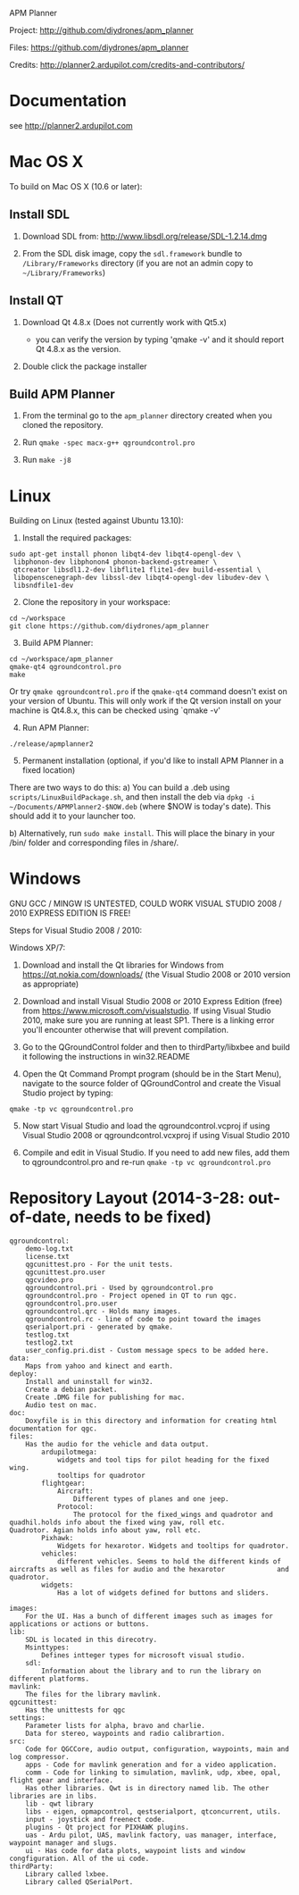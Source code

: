 APM Planner

Project:
http://github.com/diydrones/apm_planner

Files:
https://github.com/diydrones/apm_planner

Credits:
http://planner2.ardupilot.com/credits-and-contributors/


Documentation
=============
see http://planner2.ardupilot.com


Mac OS X
========

To build on Mac OS X (10.6 or later):

Install SDL
-----------
1) Download SDL from:  <http://www.libsdl.org/release/SDL-1.2.14.dmg>

2) From the SDL disk image, copy the `sdl.framework` bundle to `/Library/Frameworks` directory (if you are not an admin copy to `~/Library/Frameworks`)

Install QT
-----------
1) Download Qt 4.8.x (Does not currently work with Qt5.x)
   - you can verify the version by typing 'qmake -v' and it should report Qt 4.8.x as the version. 

2) Double click the package installer

Build APM Planner
--------------------
1) From the terminal go to the `apm_planner` directory created when you cloned the repository.

2) Run `qmake -spec macx-g++ qgroundcontrol.pro`

3) Run `make -j8`


Linux 
=====

Building on Linux (tested against Ubuntu 13.10):

1) Install the required packages:

```
sudo apt-get install phonon libqt4-dev libqt4-opengl-dev \
 libphonon-dev libphonon4 phonon-backend-gstreamer \
 qtcreator libsdl1.2-dev libflite1 flite1-dev build-essential \
 libopenscenegraph-dev libssl-dev libqt4-opengl-dev libudev-dev \
 libsndfile1-dev  
```

2) Clone the repository in your workspace:

```
cd ~/workspace
git clone https://github.com/diydrones/apm_planner
```

3) Build APM Planner:

```
cd ~/workspace/apm_planner
qmake-qt4 qgroundcontrol.pro
make
```

Or try `qmake qgroundcontrol.pro` if the `qmake-qt4` command doesn't exist on your version of Ubuntu. This will only work if the Qt version install on your machine is Qt4.8.x, this can be checked using `qmake -v'

4) Run APM Planner:

```
./release/apmplanner2
```

5) Permanent installation (optional, if you'd like to install APM Planner in a fixed location)
 
There are two ways to do this:
a) You can build a .deb using ```scripts/LinuxBuildPackage.sh```, and then install the deb via ```dpkg -i ~/Documents/APMPlanner2-$NOW.deb``` (where $NOW is today's date). This should add it to your launcher too.

b) Alternatively, run ```sudo make install```. This will place the binary in your /bin/ folder and corresponding files in /share/.

Windows
=======

GNU GCC / MINGW IS UNTESTED, COULD WORK
VISUAL STUDIO 2008 / 2010 EXPRESS EDITION IS FREE!

Steps for Visual Studio 2008 / 2010:

Windows XP/7:

1) Download and install the Qt libraries for Windows from https://qt.nokia.com/downloads/ (the Visual Studio 2008 or 2010 version as appropriate)

2) Download and install Visual Studio 2008 or 2010 Express Edition (free) from https://www.microsoft.com/visualstudio. If using Visual Studio 2010, make sure you are running at least SP1. There is a linking error you'll encounter otherwise that will prevent compilation.

3) Go to the QGroundControl folder and then to thirdParty/libxbee and build it following the instructions in win32.README

4) Open the Qt Command Prompt program (should be in the Start Menu), navigate to the source folder of QGroundControl and create the Visual Studio project by typing:

`qmake -tp vc qgroundcontrol.pro`

5) Now start Visual Studio and load the qgroundcontrol.vcproj if using Visual Studio 2008 or qgroundcontrol.vcxproj if using Visual Studio 2010

6) Compile and edit in Visual Studio. If you need to add new files, add them to qgroundcontrol.pro and re-run `qmake -tp vc qgroundcontrol.pro`


Repository Layout (2014-3-28: out-of-date, needs to be fixed)
=================
```
qgroundcontrol:
	demo-log.txt
	license.txt 
	qgcunittest.pro - For the unit tests.
	qgcunittest.pro.user
	qgcvideo.pro
	qgroundcontrol.pri - Used by qgroundcontrol.pro
	qgroundcontrol.pro - Project opened in QT to run qgc.
	qgroundcontrol.pro.user 
	qgroundcontrol.qrc - Holds many images.
	qgroundcontrol.rc - line of code to point toward the images
	qserialport.pri - generated by qmake.
	testlog.txt
	testlog2.txt 
	user_config.pri.dist - Custom message specs to be added here. 
data: 
	Maps from yahoo and kinect and earth. 
deploy: 
	Install and uninstall for win32.
	Create a debian packet.
	Create .DMG file for publishing for mac.
	Audio test on mac.	
doc: 
	Doxyfile is in this directory and information for creating html documentation for qgc.
files: 
	Has the audio for the vehicle and data output. 
		ardupilotmega: 
			widgets and tool tips for pilot heading for the fixed wing.
			tooltips for quadrotor
		flightgear:
			Aircraft: 
				Different types of planes and one jeep. 
			Protocol: 
				The protocol for the fixed_wings and quadrotor and quadhil.holds info about the fixed wing yaw, roll etc. 					Quadrotor. Agian holds info about yaw, roll etc.
		Pixhawk:
			Widgets for hexarotor. Widgets and tooltips for quadrotor.
		vehicles: 
			different vehicles. Seems to hold the different kinds of aircrafts as well as files for audio and the hexarotor 			and quadrotor.
		widgets: 
			Has a lot of widgets defined for buttons and sliders.

images: 
	For the UI. Has a bunch of different images such as images for applications or actions or buttons.
lib: 
	SDL is located in this direcotry. 
	Msinttypes: 
		Defines intteger types for microsoft visual studio. 
	sdl:
		Information about the library and to run the library on different platforms. 
mavlink: 
	The files for the library mavlink. 
qgcunittest: 
	Has the unittests for qgc
settings: 
	Parameter lists for alpha, bravo and charlie. 
	Data for stereo, waypoints and radio calibrartion. 
src:
	Code for QGCCore, audio output, configuration, waypoints, main and log compressor.
	apps - Code for mavlink generation and for a video application.
	comm - Code for linking to simulation, mavlink, udp, xbee, opal, flight gear and interface.
	Has other libraries. Qwt is in directory named lib. The other libraries are in libs.
	lib - qwt library
	libs - eigen, opmapcontrol, qestserialport, qtconcurrent, utils.
	input - joystick and freenect code.
	plugins - Qt project for PIXHAWK plugins.
	uas - Ardu pilot, UAS, mavlink factory, uas manager, interface, waypoint manager and slugs.
	ui - Has code for data plots, waypoint lists and window congfiguration. All of the ui code.
thirdParty: 
	Library called lxbee.
	Library called QSerialPort.
```
